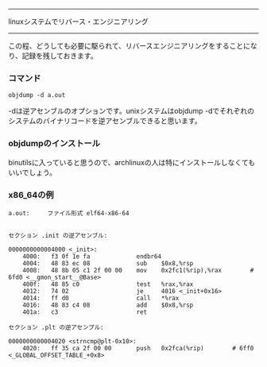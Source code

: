 


**************************************************


linuxシステムでリバース・エンジニアリング


**************************************************


この程、どうしても必要に駆られて、リバースエンジニアリングをすることになり、記録を残しておきます。

### コマンド

```
objdump -d a.out
```

-dは逆アセンブルのオプションです。unixシステムはobjdump -dでそれぞれのシステムのバイナリコードを逆アセンブルできると思います。

### objdumpのインストール

binutilsに入っていると思うので、archlinuxの人は特にインストールしなくてもいいでしょう。

### x86_64の例

```
a.out:     ファイル形式 elf64-x86-64


セクション .init の逆アセンブル:

0000000000004000 <_init>:
    4000:	f3 0f 1e fa          	endbr64
    4004:	48 83 ec 08          	sub    $0x8,%rsp
    4008:	48 8b 05 c1 2f 00 00 	mov    0x2fc1(%rip),%rax        # 6fd0 <__gmon_start__@Base>
    400f:	48 85 c0             	test   %rax,%rax
    4012:	74 02                	je     4016 <_init+0x16>
    4014:	ff d0                	call   *%rax
    4016:	48 83 c4 08          	add    $0x8,%rsp
    401a:	c3                   	ret

セクション .plt の逆アセンブル:

0000000000004020 <strncmp@plt-0x10>:
    4020:	ff 35 ca 2f 00 00    	push   0x2fca(%rip)        # 6ff0 <_GLOBAL_OFFSET_TABLE_+0x8>
```
